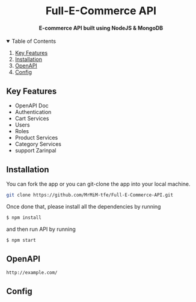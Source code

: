 <br />
<h1 align="center">Full-E-Commerce API</h1>

<h4 align="center">E-commerce API built using NodeJS & MongoDB</h4>

<!-- TABLE OF CONTENTS -->
<details open="open">
  <summary>Table of Contents</summary>
  <ol>
    <li>
      <a href="#key-features">Key Features</a>
    </li>
    <li>
      <a href="#installation">Installation</a>
    </li>
    <li>
      <a href="#openapi">OpenAPI</a>
    </li>
    <li>
      <a href="#config">Config</a>
    </li>
  </ol>
</details>

## Key Features
* OpenAPI Doc
* Authentication
* Cart Services
* Users
* Roles
* Product Services
* Category Services
* support Zarinpal

## Installation

You can fork the app or you can git-clone the app into your local machine.

```bash
git clone https://github.com/MrMiM-tfe/Full-E-Commerce-API.git
```

Once done that, please install all the
dependencies by running

```bash
$ npm install
```

and then run API by running
```bash
$ npm start
```

## OpenAPI
 
 ```
 http://example.com/
 ```
 
 ## Config
